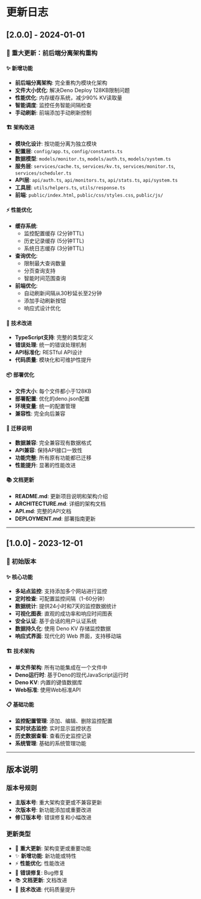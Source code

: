 # 更新日志

## [2.0.0] - 2024-01-01

### 🎉 重大更新：前后端分离架构重构

#### ✨ 新增功能
- **前后端分离架构**: 完全重构为模块化架构
- **文件大小优化**: 解决Deno Deploy 128KB限制问题
- **性能优化**: 内存缓存系统，减少90% KV读取量
- **智能调度**: 监控任务智能间隔检查
- **手动刷新**: 前端添加手动刷新控制

#### 🏗️ 架构改进
- **模块化设计**: 按功能分离为独立模块
- **配置层**: `config/app.ts`, `config/constants.ts`
- **数据模型**: `models/monitor.ts`, `models/auth.ts`, `models/system.ts`
- **服务层**: `services/cache.ts`, `services/kv.ts`, `services/monitor.ts`, `services/scheduler.ts`
- **API层**: `api/auth.ts`, `api/monitors.ts`, `api/stats.ts`, `api/system.ts`
- **工具层**: `utils/helpers.ts`, `utils/response.ts`
- **前端**: `public/index.html`, `public/css/styles.css`, `public/js/`

#### ⚡ 性能优化
- **缓存系统**: 
  - 监控配置缓存 (2分钟TTL)
  - 历史记录缓存 (5分钟TTL)
  - 系统日志缓存 (3分钟TTL)
- **查询优化**: 
  - 限制最大查询数量
  - 分页查询支持
  - 智能时间范围查询
- **前端优化**: 
  - 自动刷新间隔从30秒延长至2分钟
  - 添加手动刷新按钮
  - 响应式设计优化

#### 🔧 技术改进
- **TypeScript支持**: 完整的类型定义
- **错误处理**: 统一的错误处理机制
- **API标准化**: RESTful API设计
- **代码质量**: 模块化和可维护性提升

#### 📦 部署优化
- **文件大小**: 每个文件都小于128KB
- **部署配置**: 优化的deno.json配置
- **环境变量**: 统一的配置管理
- **兼容性**: 完全向后兼容

#### 🔄 迁移说明
- **数据兼容**: 完全兼容现有数据格式
- **API兼容**: 保持API接口一致性
- **功能完整**: 所有原有功能都已迁移
- **性能提升**: 显著的性能改进

#### 📚 文档更新
- **README.md**: 更新项目说明和架构介绍
- **ARCHITECTURE.md**: 详细的架构文档
- **API.md**: 完整的API文档
- **DEPLOYMENT.md**: 部署指南更新

---

## [1.0.0] - 2023-12-01

### 🎉 初始版本

#### ✨ 核心功能
- **多站点监控**: 支持添加多个网站进行监控
- **定时检查**: 可配置监控间隔（1-60分钟）
- **数据统计**: 提供24小时和7天的监控数据统计
- **可视化图表**: 直观的成功率和响应时间图表
- **安全认证**: 基于会话的用户认证系统
- **数据持久化**: 使用 Deno KV 存储监控数据
- **响应式界面**: 现代化的 Web 界面，支持移动端

#### 🏗️ 技术架构
- **单文件架构**: 所有功能集成在一个文件中
- **Deno运行时**: 基于Deno的现代JavaScript运行时
- **Deno KV**: 内置的键值数据库
- **Web标准**: 使用Web标准API

#### 📋 基础功能
- **监控配置管理**: 添加、编辑、删除监控配置
- **实时状态监控**: 实时显示监控状态
- **历史数据查看**: 查看历史监控记录
- **系统管理**: 基础的系统管理功能

---

## 版本说明

### 版本号规则
- **主版本号**: 重大架构变更或不兼容更新
- **次版本号**: 新功能添加或重要改进
- **修订版本号**: 错误修复和小幅改进

### 更新类型
- 🎉 **重大更新**: 架构变更或重要功能
- ✨ **新增功能**: 新功能或特性
- ⚡ **性能优化**: 性能改进
- 🐛 **错误修复**: Bug修复
- 📚 **文档更新**: 文档改进
- 🔧 **技术改进**: 代码质量提升
